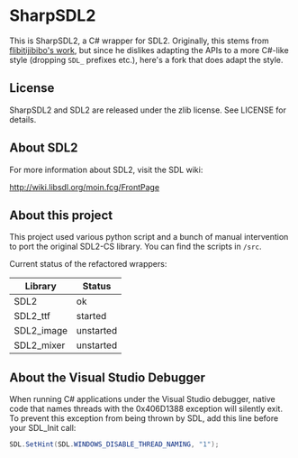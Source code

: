 SharpSDL2
=========

This is SharpSDL2, a C# wrapper for SDL2. Originally, this stems from [flibitijibibo's work](https://github.com/flibitijibibo/SDL2-CS), but since he dislikes adapting the APIs to a more C#-like style (dropping `SDL_` prefixes etc.), here's a fork that does adapt the style.

License
-------
SharpSDL2 and SDL2 are released under the zlib license. See LICENSE for details.

About SDL2
----------
For more information about SDL2, visit the SDL wiki:

http://wiki.libsdl.org/moin.fcg/FrontPage

About this project
------------------

This project used various python script and a bunch of manual intervention to port the original SDL2-CS library. You can find the scripts in `/src`. 

Current status of the refactored wrappers:

| Library    | Status    |
| ---------- | --------- |
| SDL2       | ok        |
| SDL2_ttf   | started   |
| SDL2_image | unstarted |
| SDL2_mixer | unstarted |

About the Visual Studio Debugger
--------------------------------

When running C# applications under the Visual Studio debugger, native code that
names threads with the 0x406D1388 exception will silently exit. To prevent this
exception from being thrown by SDL, add this line before your SDL_Init call:

```csharp
SDL.SetHint(SDL.WINDOWS_DISABLE_THREAD_NAMING, "1");
```
